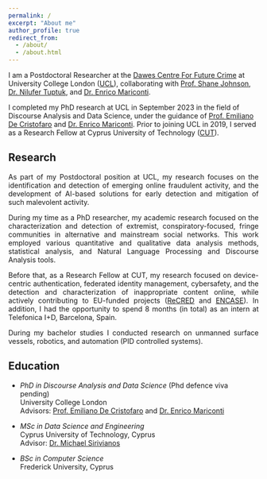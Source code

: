 ```yaml
---
permalink: /
excerpt: "About me"
author_profile: true
redirect_from: 
  - /about/
  - /about.html
---
```


I am a Postdoctoral Researcher at the [Dawes Centre For Future Crime](https://www.ucl.ac.uk/future-crime/dawes-centre-future-crime-ucl) at University College London ([UCL](ucl.ac.uk)), collaborating with [Prof. Shane Johnson](https://www.linkedin.com/in/shane-johnson-34822310/?originalSubdomain=uk), [Dr. Nilufer Tuptuk](https://www.linkedin.com/in/nilufer-tuptuk-97601858/), and [Dr. Enrico Mariconti](http://www0.cs.ucl.ac.uk/staff/E.Mariconti/).  
  
I completed my PhD research at UCL in September 2023 in the field of Discourse Analysis and Data Science, under the guidance of [Prof. Emiliano De Cristofaro](http://emilianodc.com/) and [Dr. Enrico Mariconti](http://www0.cs.ucl.ac.uk/staff/E.Mariconti/). Prior to joining UCL in 2019, I served as a Research Fellow at Cyprus University of Technology ([CUT](cut.ac.cy)).

Research
------
<div style="text-align: justify">
As part of my Postdoctoral position at UCL, my research focuses on the identification and detection of emerging online fraudulent activity, and the development of AI-based solutions for early detection and mitigation of such malevolent activity.  
  
During my time as a PhD researcher, my academic research focused on the characterization and detection of extremist, conspiratory-focused, fringe communities in alternative and mainstream social networks. This work employed various quantitative and qualitative data analysis methods, statistical analysis, and Natural Language Processing and Discourse Analysis tools.  
  
Before that, as a Research Fellow at CUT, my research focused on device-centric authentication, federated identity management, cybersafety, and the detection and characterization of inappropriate content online, while actively contributing to EU-funded projects (<a href="https://www.recred.eu/">ReCRED</a> and <a href="https://encase.socialcomputing.eu/">ENCASE</a>).
In addition, I had the opportunity to spend 8 months (in total) as an intern at Telefonica I+D, Barcelona, Spain.  

During my bachelor studies I conducted research on unmanned surface vessels, robotics, and automation (PID controlled systems).  
</div>


Education
------
- *PhD in Discourse Analysis and Data Science* (Phd defence viva pending)  
University College London  
Advisors: [Prof. Emiliano De Cristofaro](http://emilianodc.com/) and [Dr. Enrico Mariconti](http://www0.cs.ucl.ac.uk/staff/E.Mariconti/)

- *MSc in Data Science and Engineering*  
Cyprus University of Technology, Cyprus  
Advisor: [Dr. Michael Sirivianos](https://netsysci.cut.ac.cy/michael.sirivianos/)  

- *BSc in Computer Science*  
Frederick University, Cyprus  


<!-- Personal
------
<div style="text-align: justify">
I was born in Limassol, Cyprus where I spent my childhood.
In 2019 I moved to London to undertake a PhD in Cybersecurity.
During my studies in Cyprus I had the luck of visiting several locations in Europe (for business mostly).
However, I love travelling and getting to know about cultures, people, and places.  
During my time-off I enjoy a good sci-fi movie, sailing in World of Warships, and jogging with psychos in Borderlands.
In addition, I am a foodie and I like to cook quite often: Cypriot and mediterranean cuisine of course. 
</div> -->